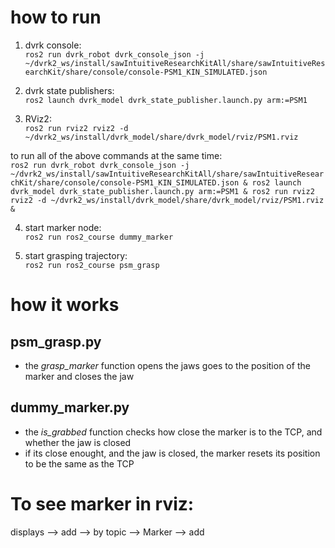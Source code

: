 # how to run
1. dvrk console:  
```ros2 run dvrk_robot dvrk_console_json -j ~/dvrk2_ws/install/sawIntuitiveResearchKitAll/share/sawIntuitiveResearchKit/share/console/console-PSM1_KIN_SIMULATED.json```

2. dvrk state publishers:  
```ros2 launch dvrk_model dvrk_state_publisher.launch.py arm:=PSM1```

3. RViz2:  
```ros2 run rviz2 rviz2 -d ~/dvrk2_ws/install/dvrk_model/share/dvrk_model/rviz/PSM1.rviz```

to run all of the above commands at the same time:  
```ros2 run dvrk_robot dvrk_console_json -j ~/dvrk2_ws/install/sawIntuitiveResearchKitAll/share/sawIntuitiveResearchKit/share/console/console-PSM1_KIN_SIMULATED.json & ros2 launch dvrk_model dvrk_state_publisher.launch.py arm:=PSM1 & ros2 run rviz2 rviz2 -d ~/dvrk2_ws/install/dvrk_model/share/dvrk_model/rviz/PSM1.rviz &```

4. start marker node:  
```ros2 run ros2_course dummy_marker```

5. start grasping trajectory:  
```ros2 run ros2_course psm_grasp```

# how it works
## psm_grasp.py
- the *grasp_marker* function opens the jaws goes to the position of the marker and closes the jaw

## dummy_marker.py
- the *is_grabbed* function checks how close the marker is to the TCP, and whether the jaw is closed
- if its close enought, and the jaw is closed, the marker resets its position to be the same as the TCP


# To see marker in rviz:
displays --> add --> by topic --> Marker --> add
